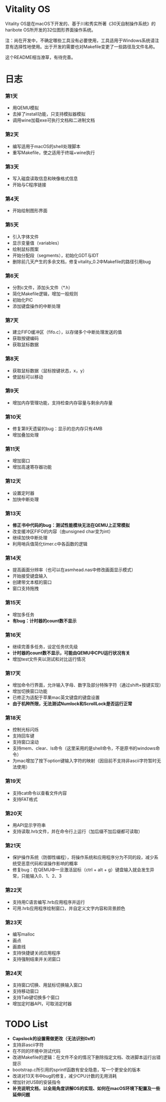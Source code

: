 # Vitality OS

Vitality OS是在macOS下开发的、基于川和秀实所著《30天自制操作系统》的haribote OS所开发的32位图形界面操作系统。

注：尚在开发中，不确定哪些工具没有必要使用，工具适用于Windows系统请注意有选择性地使用。出于开发的需要也对Makefile变更了一些路径及文件名称。

这个README相当潦草，有待完善。

# 日志

### 第1天

- 用QEMU模拟
- 去掉了install功能，只支持模拟器模拟
- 调用wine加载exe可执行文档和二进制文档

### 第2天

- 编写适用于macOS的shell处理脚本
- 重写Makefile，使之适用于终端+wine执行

### 第3天

- 写入磁盘读取信息和映像格式信息
- 开始与C程序链接

### 第4天

- 开始绘制图形界面

### 第5天

- 引入字体文件
- 显示变量值（variables）
- 绘制鼠标图案
- 开始分配段（segments），初始化GDT与IDT
- 删除前几天产生的多余文档，修复vitality_0.2中Makefile的路径引用bug

### 第6天

- 分割c文件，添加头文件（*.h）
- 简化Makefile逻辑，增加一般规则
- 初始化PIC
- 添加键盘操作的中断处理

### 第7天

- 建立FIFO缓冲区（fifo.c），以存储多个中断处理发送的值
- 获取按键编码
- 获取鼠标数据

### 第8天

- 获取鼠标数据（鼠标按键状态，x，y）
- 使鼠标可以移动

### 第9天

- 增加内存管理功能，支持检查内存容量与剩余内存量

### 第10天

- 修复第9天遗留的bug：显示的总内存只有4MB
- 增加叠加处理

### 第11天

- 增加窗口
- 增加高速寄存器功能

### 第12天

- 设置定时器
- 加快中断处理

### 第13天

- **修正书中代码的bug：测试性能模块无法在QEMU上正常模拟**
- 改变缓冲区FIFO的内容（由unsigned char变为int）
- 继续加快中断处理
- 利用哨兵值简化timer.c中各函数的逻辑

### 第14天

- 提高画面分辨率（也可以在asmhead.nas中修改画面显示模式）
- 开始接受键盘输入
- 创建带文本框的窗口
- 窗口支持拖拽

### 第15天

- 增加多任务
- **有bug：计时器的count数不显示**

### 第16天

- 继续完善多任务，设定任务优先级
- **计时器的count数不显示，可能由QEMU中CPU运行状况有关**
- 增加test文件夹以测试和对比运行情况

### 第17天

- 增加命令行界面，允许输入字母、数字及部分特殊字符（通过shift+按键实现）
- 增加切换窗口功能
- 已修正为适配于苹果mac英文键盘的键盘设置
- **由于机种所限，无法测试Numlock和ScrollLock是否运行正常**

### 第18天

- 控制光标闪烁
- 支持回车键
- 支持窗口滚动
- 支持mem、clear、ls命令（这里采用的是shell命令，不是原书的windows命令）
- 为mac增加了按下option键输入字符的映射（因目前不支持非ascii字符暂时无法使用）

### 第19天

- 支持cat命令以查看文件内容
- 支持FAT格式

### 第20天

- 用API显示字符串
- 支持读取.hrb文件，并在命令行上运行（加后缀不加后缀都可读取）

### 第21天

- 保护操作系统（防御性编程），将操作系统和应用程序分为不同的段，减少系统受恶意代码和误操作影响的概率
- 修复bug：在QEMU中一旦激活鼠标（ctrl + alt + g）键盘输入就会发生异常，只能输入0、1、2、3

### 第22天

- 支持用C语言编写.hrb应用程序并运行
- 可用.hrb应用程序绘制窗口，并自定义文字内容和背景颜色

### 第23天

- 编写malloc
- 画点
- 画直线
- 支持快捷键关闭应用程序
- 支持强制结束并关闭窗口

### 第24天

- 支持窗口切换、用鼠标切换输入窗口
- 支持移动窗口
- 支持Tab键切换多个窗口
- 增加定时器API，可取消定时器

# TODO List

- **Capslock的设置需做更改（无法识别0xff）**
- 支持非ascii字符
- 在不同的环境中测试代码
- 改进Makefile的逻辑：在文件不全的情况下删除指定文档、改进脚本运行出错提示
- bootstrap.c所引用的sprintf函数有安全隐患，写一个更安全的版本
- 改进对13天书中bug的修复，减少CPU计数的无用消耗
- 增加针对USB的安装指令
- **补充说明文档，以全局角度讲解OS的实现、如何在macOS环境下配置及一些延伸问题**

